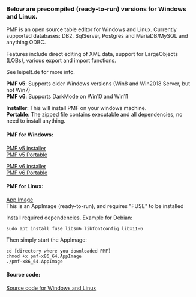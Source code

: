 
### Below are precompiled (ready-to-run) versions for Windows and Linux.

PMF is an open source table editor for Windows and Linux. Currently supported databases: DB2, SqlServer, Postgres and MariaDB/MySQL and anything ODBC.

Features include direct editing of XML data, support for LargeObjects (LOBs), various export and import functions.

See leipelt.de for more info.



**PMF v5**: Supports older Windows versions (Win8 and Win2018 Server, but not Win7)\
**PMF v6**: Supports DarkMode on Win10 and Win11

**Installer**: This will install PMF on your windows machine.\
**Portable**: The zipped file contains executable and all dependencies, no need to install anything.

#### PMF for Windows:
[PMF v5 installer](https://github.com/pmf318/PoorMansFlight_v6/raw/refs/heads/main/bin/pmf5setup_64bit.exe)\
[PMF v5 Portable ](https://github.com/pmf318/PoorMansFlight_v6/raw/refs/heads/main/bin/pmf5_portable.zip) 

[PMF v6 installer](https://github.com/pmf318/PoorMansFlight_v6/raw/refs/heads/main/bin/pmf6setup_64bit.exe)\
[PMF v6 Portable](https://github.com/pmf318/PoorMansFlight_v6/raw/refs/heads/main/bin/pmf6_portable.zip) 

#### PMF for Linux:
[App Image](https://github.com/pmf318/PoorMansFlight_v6/raw/refs/heads/main/bin/pmf-x86_64.AppImage)\
This is an AppImage (ready-to-run), and requires "FUSE" to be installed

Install required dependencies. Example for Debian:

    sudo apt install fuse libsm6 libfontconfig libx11-6

Then simply start the AppImage:

    cd [directory where you downloaded PMF]
    chmod +x pmf-x86_64.AppImage
    ./pmf-x86_64.AppImage

#### Source code:
[Source code for Windows and Linux](https://github.com/pmf318/PoorMansFlight_v6/raw/refs/heads/main/bin/pmf.tar.gz)



